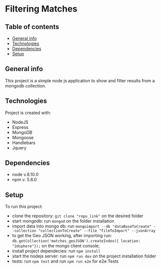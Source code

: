 # Filtering Matches

## Table of contents
* [General info](#general-info)
* [Technologies](#technologies)
* [Dependencies](#dependencies)
* [Setup](#setup)

## General info
This project is a simple node js application to show and filter results from a mongodb collection.
	
## Technologies
Project is created with:
* NodeJS
* Express
* MongoDB
* Mongoose
* Handlebars
* Jquery

## Dependencies
* node v.8.10.0
* npm v. 5.6.0

## Setup
To run this project:

* clone the repository: `git clone "repo_link"` on the desired folder 
* start mongodb: run `mongod` on the folder installation
* import data into mongo db: run ` mongoimport --db "dataBaseToCreate" --collection "collectionToCreate" --file "fileToImport" --jsonArray `
* to get the Geo JSON working, after importing run: `db.getCollection('matches_geoJSON').createIndex({ location: "2dsphere"});` on the mongo client console;
* install project dependecies: run `npm install`
* start the nodejs server: run `npm run dev` on the project installation folder
* tests: run  `npm test` and run  `npm run e2e` for e2e Tests
